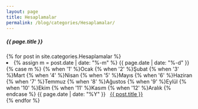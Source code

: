 ```yaml
---
layout: page
title: Hesaplamalar
permalink: /blog/categories/Hesaplamalar/
---
```


<h5> {{ page.title }} </h5>

<div class="card">
{% for post in site.categories.Hesaplamalar %}
 <li class="category-posts"><span>{% assign m = post.date | date: "%-m" %}
{{ page.date | date: "%-d" }}
{% case m %}
    {% when '1' %}Ocak
    {% when '2' %}Şubat
    {% when '3' %}Mart
    {% when '4' %}Nisan
    {% when '5' %}Mayıs
    {% when '6' %}Haziran
    {% when '7' %}Temmuz
    {% when '8' %}Ağustos
    {% when '9' %}Eylül
    {% when '10' %}Ekim
    {% when '11' %}Kasım
    {% when '12' %}Aralık
{% endcase %}
{{ page.date | date: "%Y" }}</span> &nbsp; <a href="{{ post.url }}">{{ post.title }}</a></li>
{% endfor %}
</div>